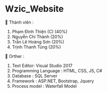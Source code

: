# Wzic_Website
	Thành viên :
1.	Phạm Đình Thiện (C) (40%)
2.	Nguyễn Chí Thành (20%)
3.	Trần Lê Hoàng Sơn (20%)
4.	Trịnh Thanh Tùng (20%)

	Orther :
1.  Text Editor: Visual Studio 2017
2.  Programming Language : HTML, CSS, JS, C#
3.  Database : SQL Server
4.  Framework : ASP.NET, Bootstrap, Jquery
5.  Process model : Waterfall Model

